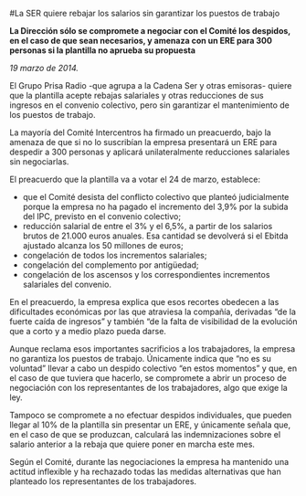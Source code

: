 #La SER quiere rebajar los salarios sin garantizar los puestos de trabajo

**La Dirección sólo se compromete a negociar con el Comité los despidos, en el caso de que sean necesarios, y amenaza con un ERE para 300 personas si la plantilla no aprueba su propuesta**

*19 marzo de 2014.*

El Grupo Prisa Radio -que agrupa a la Cadena Ser y otras emisoras- quiere que la plantilla acepte rebajas salariales y otras reducciones de sus ingresos en el convenio colectivo, pero sin garantizar el mantenimiento de los puestos de trabajo.

La mayoría del Comité Intercentros ha firmado un preacuerdo, bajo la amenaza de que si no lo suscribían la empresa presentará un ERE para despedir a 300 personas y aplicará unilateralmente reducciones salariales sin negociarlas.

El preacuerdo que la plantilla va a votar el 24 de marzo, establece:

- que el Comité desista del conflicto colectivo que planteó judicialmente porque la empresa no ha pagado el incremento del 3,9% por la subida del IPC, previsto en el convenio colectivo;
- reducción salarial de entre el 3% y el 6,5%, a partir de los salarios brutos de 21.000 euros anuales. Esa cantidad se devolverá si el Ebitda ajustado alcanza los 50 millones de euros;
- congelación de todos los incrementos salariales;
- congelación del complemento por antigüedad;
- congelación de los ascensos y los correspondientes incrementos salariales del convenio.

En el preacuerdo, la empresa explica que esos recortes obedecen a las dificultades económicas por las que atraviesa la compañía, derivadas “de la fuerte caída de ingresos” y también “de la falta de visibilidad de la evolución que a corto y a medio plazo pueda darse.

Aunque reclama esos importantes sacrificios a los trabajadores, la empresa no garantiza los puestos de trabajo. Únicamente indica que “no es su voluntad” llevar a cabo un despido colectivo “en estos momentos” y que, en el caso de que tuviera que hacerlo, se compromete a abrir un proceso de negociación con los representantes de los trabajadores, algo que exige la ley.

Tampoco se compromete a no efectuar despidos individuales, que pueden llegar al 10% de la plantilla sin presentar un ERE, y únicamente señala que, en el caso de que se produzcan, calculará las indemnizaciones sobre el salario anterior a la rebaja que quiere poner en marcha este mes.

Según el Comité, durante las negociaciones la empresa ha mantenido una actitud inflexible y ha rechazado todas las medidas alternativas que han planteado los representantes de los trabajadores.
